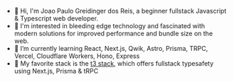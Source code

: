 - 👋 Hi, I'm Joao Paulo Greidinger dos Reis, a beginner fullstack Javascript & Typescript web developer. 
- 👀 I'm interested in bleeding edge technology and fascinated with modern solutions for improved performance and bundle size on the web.
- 🌱 I’m currently learning React, Next.js, Qwik, Astro, Prisma, TRPC, Vercel, Cloudflare Workers, Hono, Express  
- 💞️ My favorite stack is the [t3 stack](https://init.tips/), which offers fullstack typesafety using Next.js, Prisma & tRPC
